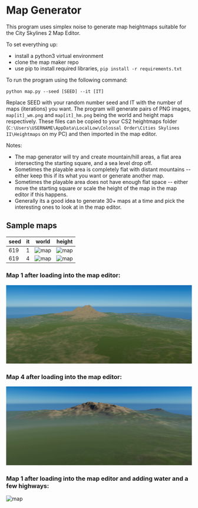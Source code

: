 
# Map Generator

This program uses simplex noise to generate map heightmaps suitable for the City Skylines 2 Map Editor.

To set everything up:
* install a python3 virtual environment
* clone the map maker repo
* use pip to install required libraries, `pip install -r requirements.txt`

To run the program using the following command:
```
python map.py --seed [SEED] --it [IT]
```
Replace SEED with your random number seed and IT with the number of maps (iterations) you want.
The program will generate pairs of PNG images, `map[it]_wm.png` and `map[it]_hm.png`
being the world and height maps respectively. These files can be copied to your CS2 heightmaps
folder (`C:\Users\USERNAME\AppData\LocalLow\Colossal Order\Cities Skylines II\Heightmaps` on my PC)
and then imported in the map editor.

Notes:
* The map generator will try and create mountain/hill areas, a flat area intersecting the starting square,
  and a sea level drop off.
* Sometimes the playable area is completely flat with distant mountains -- either keep this if its what you want
  or generate another map.
* Sometimes the playable area does not have enough flat space -- either move the starting square or scale the height
  of the map in the map editor if this happens.
* Generally its a good idea to generate 30+ maps at a time and pick the interesting ones to look at in the map editor.


## Sample maps

| seed | it | world                            | height                           |
|------|----|----------------------------------|----------------------------------|
| 619  | 1  | ![map](./readme-images/1_wm.png) | ![map](./readme-images/1_hm.png) |
| 619  | 4  | ![map](./readme-images/4_wm.png) | ![map](./readme-images/4_hm.png) |

### Map 1 after loading into the map editor:
![map](./readme-images/1_map_editor.png)
### Map 4 after loading into the map editor:
![map](./readme-images/4_map_editor.png)
### Map 1 after loading into the map editor and adding water and a few highways:
![map](./readme-images/1_map_editor_water.png)


